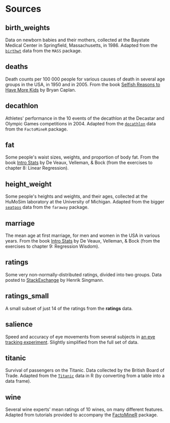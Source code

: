 # Sources

## birth_weights

Data on newborn babies and their mothers, collected at the Baystate Medical Center in Springfield, Massachusetts, in 1986. Adapted from the [`birthwt`](https://www.rdocumentation.org/packages/MASS/topics/birthwt) data from the `MASS` package.

## deaths

Death counts per 100 000 people for various causes of death in several age groups in the USA, in 1950 and in 2005. From the book [Selfish Reasons to Have More Kids](https://www.basicbooks.com/titles/bryan-caplan/selfish-reasons-to-have-more-kids/9780465028610/) by Bryan Caplan.

## decathlon

Athletes' performance in the 10 events of the decathlon at the Decastar and Olympic Games competitions in 2004. Adapted from the [`decathlon`](https://www.rdocumentation.org/packages/FactoMineR/topics/decathlon) data from the `FactoMineR` package.

## fat

Some people's waist sizes, weights, and proportion of body fat. From the book [Intro Stats](http://catalogue.pearsoned.co.uk/educator/product/Intro-Stats-Pearson-New-International-Edition/9781292022505.page) by De Veaux, Velleman, & Bock (from the exercises to chapter 8: Linear Regression).

## height_weight

Some people's heights and weights, and their ages, collected at the HuMoSim laboratory at the University of Michigan. Adapted from the bigger [`seatpos`](https://www.rdocumentation.org/packages/faraway/topics/seatpos) data from the `faraway` package.

## marriage

The mean age at first marriage, for men and women in the USA in various years. From the book [Intro Stats](http://catalogue.pearsoned.co.uk/educator/product/Intro-Stats-Pearson-New-International-Edition/9781292022505.page) by De Veaux, Velleman, & Bock (from the exercises to chapter 9: Regression Wisdom).

## ratings

Some very non-normally-distributed ratings, divided into two groups. Data posted to [StackExchange](https://stats.stackexchange.com/questions/6127/which-permutation-test-implementation-in-r-to-use-instead-of-t-tests-paired-and) by Henrik Singmann.

## ratings_small

A small subset of just 14 of the ratings from the **ratings** data.

## salience

Speed and accuracy of eye movements from several subjects in [an eye tracking experiment](https://doi.org/10.3758/s13414-017-1480-9). Slightly simplified from the full set of data.

## titanic

Survival of passengers on the Titanic. Data collected by the British Board of Trade. Adapted from the [`Titanic`](https://www.rdocumentation.org/packages/datasets/topics/Titanic) data in R (by converting from a table into a data frame).

## wine

Several wine experts' mean ratings of 10 wines, on many different features. Adapted from tutorials provided to accompany the [FactoMineR](http://factominer.free.fr/course/index.html) package.
